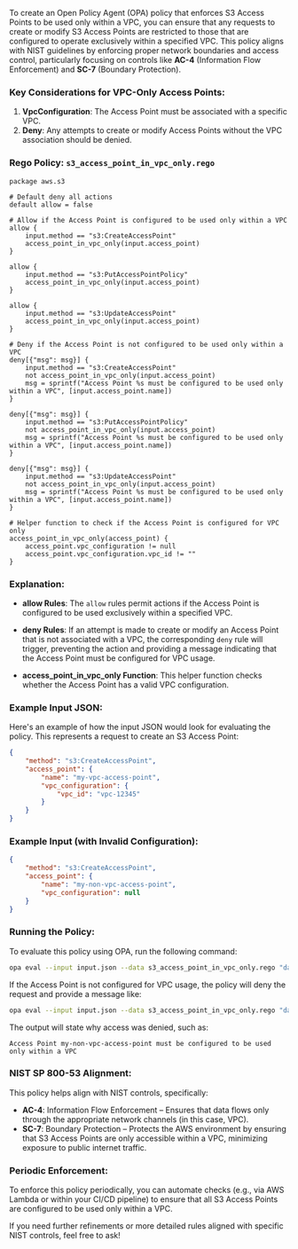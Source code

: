 To create an Open Policy Agent (OPA) policy that enforces S3 Access Points to be used only within a VPC, you can ensure that any requests to create or modify S3 Access Points are restricted to those that are configured to operate exclusively within a specified VPC. This policy aligns with NIST guidelines by enforcing proper network boundaries and access control, particularly focusing on controls like **AC-4** (Information Flow Enforcement) and **SC-7** (Boundary Protection).

### Key Considerations for VPC-Only Access Points:
1. **VpcConfiguration**: The Access Point must be associated with a specific VPC.
2. **Deny**: Any attempts to create or modify Access Points without the VPC association should be denied.

### **Rego Policy: `s3_access_point_in_vpc_only.rego`**

```rego
package aws.s3

# Default deny all actions
default allow = false

# Allow if the Access Point is configured to be used only within a VPC
allow {
    input.method == "s3:CreateAccessPoint"
    access_point_in_vpc_only(input.access_point)
}

allow {
    input.method == "s3:PutAccessPointPolicy"
    access_point_in_vpc_only(input.access_point)
}

allow {
    input.method == "s3:UpdateAccessPoint"
    access_point_in_vpc_only(input.access_point)
}

# Deny if the Access Point is not configured to be used only within a VPC
deny[{"msg": msg}] {
    input.method == "s3:CreateAccessPoint"
    not access_point_in_vpc_only(input.access_point)
    msg = sprintf("Access Point %s must be configured to be used only within a VPC", [input.access_point.name])
}

deny[{"msg": msg}] {
    input.method == "s3:PutAccessPointPolicy"
    not access_point_in_vpc_only(input.access_point)
    msg = sprintf("Access Point %s must be configured to be used only within a VPC", [input.access_point.name])
}

deny[{"msg": msg}] {
    input.method == "s3:UpdateAccessPoint"
    not access_point_in_vpc_only(input.access_point)
    msg = sprintf("Access Point %s must be configured to be used only within a VPC", [input.access_point.name])
}

# Helper function to check if the Access Point is configured for VPC only
access_point_in_vpc_only(access_point) {
    access_point.vpc_configuration != null
    access_point.vpc_configuration.vpc_id != ""
}
```

### **Explanation:**
- **allow Rules**: The `allow` rules permit actions if the Access Point is configured to be used exclusively within a specified VPC. 

- **deny Rules**: If an attempt is made to create or modify an Access Point that is not associated with a VPC, the corresponding `deny` rule will trigger, preventing the action and providing a message indicating that the Access Point must be configured for VPC usage.

- **access_point_in_vpc_only Function**: This helper function checks whether the Access Point has a valid VPC configuration.

### **Example Input JSON:**
Here's an example of how the input JSON would look for evaluating the policy. This represents a request to create an S3 Access Point:

```json
{
    "method": "s3:CreateAccessPoint",
    "access_point": {
        "name": "my-vpc-access-point",
        "vpc_configuration": {
            "vpc_id": "vpc-12345"
        }
    }
}
```

### **Example Input (with Invalid Configuration):**
```json
{
    "method": "s3:CreateAccessPoint",
    "access_point": {
        "name": "my-non-vpc-access-point",
        "vpc_configuration": null
    }
}
```

### **Running the Policy:**
To evaluate this policy using OPA, run the following command:

```bash
opa eval --input input.json --data s3_access_point_in_vpc_only.rego "data.aws.s3.allow"
```

If the Access Point is not configured for VPC usage, the policy will deny the request and provide a message like:

```bash
opa eval --input input.json --data s3_access_point_in_vpc_only.rego "data.aws.s3.deny"
```

The output will state why access was denied, such as:

```
Access Point my-non-vpc-access-point must be configured to be used only within a VPC
```

### **NIST SP 800-53 Alignment:**
This policy helps align with NIST controls, specifically:
- **AC-4**: Information Flow Enforcement – Ensures that data flows only through the appropriate network channels (in this case, VPC).
- **SC-7**: Boundary Protection – Protects the AWS environment by ensuring that S3 Access Points are only accessible within a VPC, minimizing exposure to public internet traffic.

### **Periodic Enforcement:**
To enforce this policy periodically, you can automate checks (e.g., via AWS Lambda or within your CI/CD pipeline) to ensure that all S3 Access Points are configured to be used only within a VPC.

If you need further refinements or more detailed rules aligned with specific NIST controls, feel free to ask!
